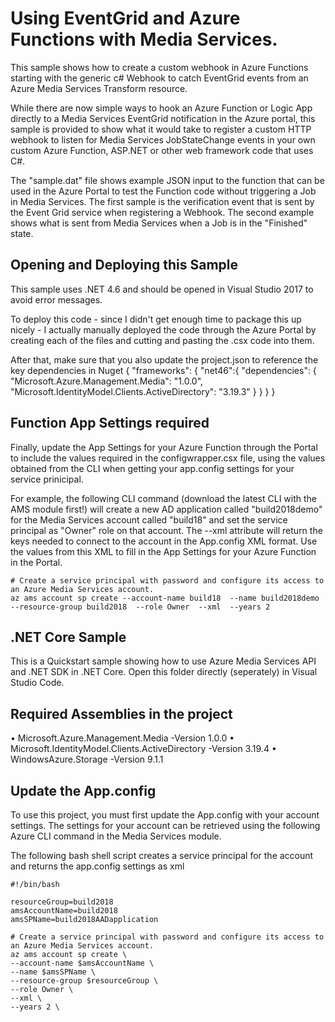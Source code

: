 # Using EventGrid and Azure Functions with Media Services. 

This sample shows how to create a custom webhook in Azure Functions starting with the generic c# Webhook to catch EventGrid events from an Azure Media Services Transform resource. 

While there are now simple ways to hook an Azure Function or Logic App directly to a Media Services EventGrid notification in the Azure portal, this sample is provided to show what it would take to register a custom HTTP webhook to listen for Media Services JobStateChange events in your own custom Azure Function, ASP.NET or other web framework code that uses C#.

The "sample.dat" file shows example JSON input to the function that can be used in the Azure Portal to test the Function code without triggering a Job in Media Services. The first sample is the verification event that is sent by the Event Grid service when registering a Webhook.  The second example shows what is sent from Media Services when a Job is in the "Finished" state. 

## Opening and Deploying this Sample
This sample uses .NET 4.6 and should be opened in Visual Studio 2017 to avoid error messages.

To deploy this code - since I didn't get enough time to package this up nicely - I actually manually deployed the code through the Azure Portal by creating each of the files and cutting and pasting the .csx code into them.


After that, make sure that you also update the project.json to reference the key dependencies in Nuget
    {
        "frameworks": {
            "net46":{
            "dependencies": {
                "Microsoft.Azure.Management.Media": "1.0.0",
                "Microsoft.IdentityModel.Clients.ActiveDirectory": "3.19.3"
            }
            }
        }
    }

## Function App Settings required
Finally, update the App Settings for your Azure Function through the Portal to include the values required in the configwrapper.csx file, using the values obtained from the CLI when getting your app.config settings for your service prinicipal. 

For example, the following CLI command (download the latest CLI with the AMS module first!) will create a new AD application called "build2018demo" for the Media Services account called "build18" and set the service principal as "Owner" role on that account.  The --xml attribute will return the keys needed to connect to the account in the App.config XML format. Use the values from this XML to fill in the App Settings for your Azure Function in the Portal. 

    # Create a service principal with password and configure its access to an Azure Media Services account.
    az ams account sp create --account-name build18  --name build2018demo  --resource-group build2018  --role Owner  --xml  --years 2 


## .NET Core Sample

This is a Quickstart sample showing how to use Azure Media Services API and .NET SDK in .NET Core. 
Open this folder directly (seperately) in Visual Studio Code. 

## Required Assemblies in the project
•	Microsoft.Azure.Management.Media -Version 1.0.0
•	Microsoft.IdentityModel.Clients.ActiveDirectory -Version 3.19.4
•	WindowsAzure.Storage  -Version 9.1.1

## Update the App.config

To use this project, you must first update the App.config with your account settings. The settings for your account can be retrieved using the following Azure CLI command in the Media Services module.

The following bash shell script creates a service principal for the account and returns the app.config settings as xml

    #!/bin/bash

    resourceGroup=build2018
    amsAccountName=build2018
    amsSPName=build2018AADapplication

    # Create a service principal with password and configure its access to an Azure Media Services account.
    az ams account sp create \
    --account-name $amsAccountName \
    --name $amsSPName \
    --resource-group $resourceGroup \
    --role Owner \
    --xml \
    --years 2 \